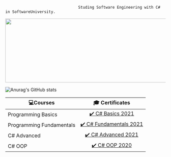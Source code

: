                                     Studing Software Engineering with C# in SoftwareUniversity.

<img src="Maniac.gif" width="2000" height="200">

![Anurag's GitHub stats](https://github-readme-stats.vercel.app/api?username=Simeonov-Stancho&theme=dark&show_icons=true)     


| 💻Courses  | 🎓 Certificates |
| ------------- | :-: |
| Programming Basics | [✔️ C# Basics 2021](https://softuni.bg/certificates/details/81546/cd2f5f17)  |
| Programming Fundamentals    | [✔️ C# Fundamentals 2021](https://softuni.bg/certificates/details/86232/14d2e15d) |
| C# Advanced | [✔️ C# Advanced 2021](https://softuni.bg/certificates/details/90345/01e3dd2a)  |
|  C# OOP | [✔️ C# OOP 2020](https://softuni.bg/certificates/details/95788/f1f8bd05)  |
  
  
  
  
<!--
**Simeonov-Stancho/Simeonov-Stancho** is a ✨ _special_ ✨ repository because its `README.md` (this file) appears on your GitHub profile.

Here are some ideas to get you started:

- 🔭 I’m currently working on ...
- 🌱 I’m currently learning ...
- 👯 I’m looking to collaborate on ...
- 🤔 I’m looking for help with ...
- 💬 Ask me about ...
- 📫 How to reach me: ...
- 😄 Pronouns: ...
- ⚡ Fun fact: ...
-->


